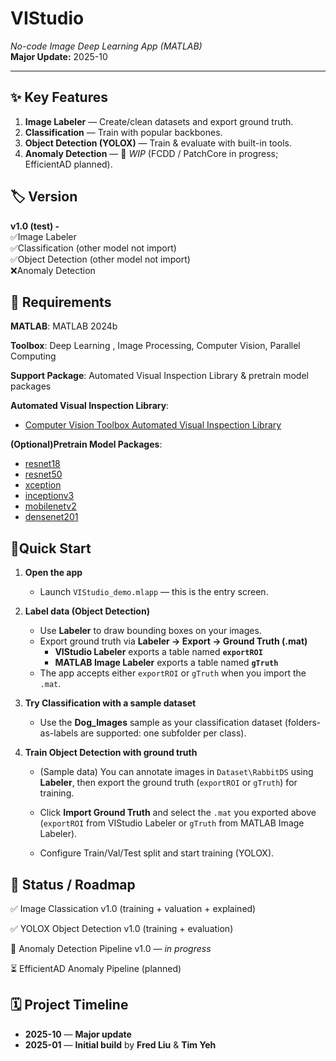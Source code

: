 # VIStudio
_No-code Image Deep Learning App (MATLAB)_  
**Major Update:** 2025-10 
  
---
  
## ✨ Key Features

1. **Image Labeler** — Create/clean datasets and export ground truth.
2. **Classification** — Train with popular backbones.
3. **Object Detection (YOLOX)** — Train & evaluate with built-in tools.
4. **Anomaly Detection** — 🚧 *WIP* (FCDD / PatchCore in progress; EfficientAD planned).


## 🏷️ Version
**v1.0 (test) -**   
✅Image Labeler  
✅Classification  (other model not import)  
✅Object Detection  (other model not import)  
❌Anomaly Detection
  

🔧 Requirements
---
__MATLAB__: MATLAB 2024b  
  
__Toolbox__: Deep Learning , Image Processing, Computer Vision, Parallel Computing  
  
__Support Package__: Automated Visual Inspection Library &  pretrain model packages
  
__Automated Visual Inspection Library__:    
- [Computer Vision Toolbox Automated Visual Inspection Library](https://www.mathworks.com/matlabcentral/fileexchange/116555-computer-vision-toolbox-automated-visual-inspection-library?s_tid=ta_fx_results)  
  
__(Optional)Pretrain Model Packages__:  
- [resnet18](https://www.mathworks.com/matlabcentral/fileexchange/68261-deep-learning-toolbox-model-for-resnet-18-network?s_tid=srchtitle)  
- [resnet50](https://www.mathworks.com/matlabcentral/fileexchange/64626-deep-learning-toolbox-model-for-resnet-50-network?s_tid=srchtitle)  
- [xception](https://www.mathworks.com/matlabcentral/fileexchange/70988-deep-learning-toolboxtm-model-for-xception-network?s_tid=srchtitle)  
- [inceptionv3](https://www.mathworks.com/matlabcentral/fileexchange/65679-deep-learning-toolbox-model-for-inception-v3-network?s_tid=srchtitle)  
- [mobilenetv2](https://www.mathworks.com/matlabcentral/fileexchange/70986-deep-learning-toolbox-model-for-mobilenet-v2-network?s_tid=srchtitle)  
- [densenet201](https://www.mathworks.com/matlabcentral/fileexchange/68803-deep-learning-toolbox-model-for-densenet-201-network?s_tid=srchtitle)  
  
  
🚀Quick Start
---
1. **Open the app**
   - Launch `VIStudio_demo.mlapp` — this is the entry screen.

2. **Label data (Object Detection)**
   - Use **Labeler** to draw bounding boxes on your images.
   - Export ground truth via **Labeler → Export → Ground Truth (.mat)**
     - **VIStudio Labeler** exports a table named **`exportROI`**  
     - **MATLAB Image Labeler** exports a table named **`gTruth`**   
   - The app accepts either `exportROI` or `gTruth` when you import the `.mat`.  

3. **Try Classification with a sample dataset**
   - Use the **Dog_Images** sample as your classification dataset
     (folders-as-labels are supported: one subfolder per class).

4. **Train Object Detection with ground truth**
   - (Sample data) You can annotate images in `Dataset\RabbitDS` using **Labeler**,
     then export the ground truth (`exportROI` or `gTruth`) for training.  

   - Click **Import Ground Truth** and select the `.mat` you exported above
     (`exportROI` from VIStudio Labeler or `gTruth` from MATLAB Image Labeler).  

   - Configure Train/Val/Test split and start training (YOLOX).




📌 Status / Roadmap
---
✅ Image Classication v1.0 (training + valuation + explained)

✅ YOLOX Object Detection v1.0 (training + evaluation)

🚧  Anomaly Detection Pipeline v1.0 — *in progress*
  
⏳ EfficientAD Anomaly Pipeline (planned)

  
## 🗓️ Project Timeline

- **2025-10** — **Major update**
- **2025-01** — **Initial build** by **Fred Liu** & **Tim Yeh**
